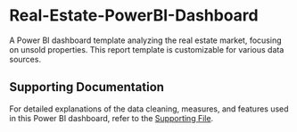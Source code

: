 # Real-Estate-PowerBI-Dashboard
A Power BI dashboard template analyzing the real estate market, focusing on unsold properties. This report template is customizable for various data sources.

## Supporting Documentation
For detailed explanations of the data cleaning, measures, and features used in this Power BI dashboard,
refer to the [Supporting File](https://github.com/chahat-24/Real-Estate-PowerBI-Dashboard/blob/main/Real%20Estate.pbit).
